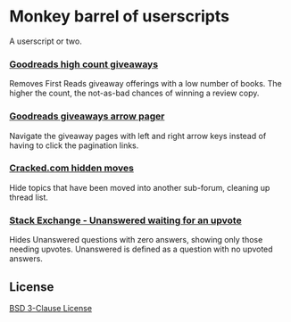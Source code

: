 # Monkey barrel of userscripts

A userscript or two.

### [Goodreads high count giveaways](./goodreads-giveaway-high-count.user.js)  

Removes First Reads giveaway offerings with a low number of books. 
The higher the count, the not-as-bad chances of winning a review copy.

### [Goodreads giveaways arrow pager](./goodreads-arrow-pager.user.js)

Navigate the giveaway pages with left and right arrow keys instead of 
having to click the pagination links.

### [Cracked.com hidden moves](./cracked-hidden-moves.user.js)

Hide topics that have been moved into another sub-forum, 
cleaning up thread list.

### [Stack Exchange - Unanswered waiting for an upvote](./se-voteable-unanswered.user.js)

Hides Unanswered questions with zero answers, showing only those needing 
upvotes. Unanswered is defined as a question with no upvoted answers.


## License

[BSD 3-Clause License](http://opensource.org/licenses/BSD-3-Clause)